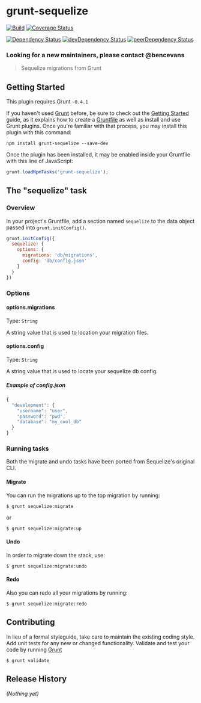 # grunt-sequelize

[![Build](https://travis-ci.org/bencevans/grunt-sequelize.svg?branch=master)](https://travis-ci.org/bencevans/grunt-sequelize)
[![Coverage Status](https://coveralls.io/repos/bencevans/grunt-sequelize/badge.png?branch=master)](https://coveralls.io/r/bencevans/grunt-sequelize?branch=master)

[![Dependency Status](https://david-dm.org/bencevans/grunt-sequelize.svg)](https://david-dm.org/bencevans/grunt-sequelize)
[![devDependency Status](https://david-dm.org/bencevans/grunt-sequelize/dev-status.svg)](https://david-dm.org/bencevans/grunt-sequelize#info=devDependencies)
[![peerDependency Status](https://david-dm.org/bencevans/grunt-sequelize/peer-status.svg)](https://david-dm.org/bencevans/grunt-sequelize#info=peerDependencies)

### Looking for a new maintainers, please contact @bencevans

> Sequelize migrations from Grunt

## Getting Started
This plugin requires Grunt `~0.4.1`

If you haven't used [Grunt](http://gruntjs.com/) before, be sure to check out the [Getting Started](http://gruntjs.com/getting-started) guide, as it explains how to create a [Gruntfile](http://gruntjs.com/sample-gruntfile) as well as install and use Grunt plugins. Once you're familiar with that process, you may install this plugin with this command:

```shell
npm install grunt-sequelize --save-dev
```

Once the plugin has been installed, it may be enabled inside your Gruntfile with this line of JavaScript:

```js
grunt.loadNpmTasks('grunt-sequelize');
```

## The "sequelize" task

### Overview
In your project's Gruntfile, add a section named `sequelize` to the data object passed into `grunt.initConfig()`.

```js
grunt.initConfig({
  sequelize: {
    options: {
      migrations: 'db/migrations',
      config: 'db/config.json'
    }
  }
})
```

### Options

#### options.migrations
Type: `String`

A string value that is used to location your migration files.

#### options.config
Type: `String`

A string value that is used to locate your sequelize db config.

##### Example of config.json

```js
{
  "development": {
    "username": "user",
    "password": "pwd",
    "database": "my_cool_db"
  }
}
```

### Running tasks

Both the migrate and undo tasks have been ported from Sequelize's original CLI.

#### Migrate

You can run the migrations up to the top migration by running:

    $ grunt sequelize:migrate

or

    $ grunt sequelize:migrate:up

#### Undo

In order to migrate down the stack, use:

    $ grunt sequelize:migrate:undo

#### Redo

Also you can redo all your migrations by running:

    $ grunt sequelize:migrate:redo

## Contributing
In lieu of a formal styleguide, take care to maintain the existing coding style.
Add unit tests for any new or changed functionality. Validate and test your code by running [Grunt](http://gruntjs.com/)

    $ grunt validate

## Release History
_(Nothing yet)_
